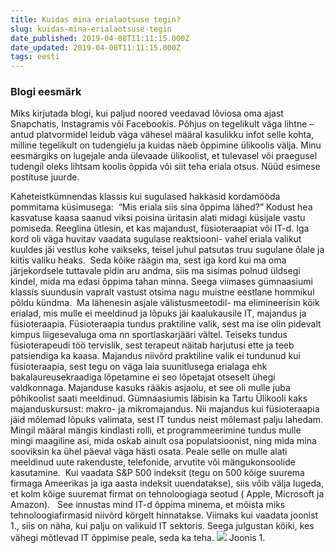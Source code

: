 ```yaml
---
title: Kuidas mina erialaotsuse tegin?
slug: kuidas-mina-erialaotsuse-tegin
date_published: 2019-04-08T11:11:15.000Z
date_updated: 2019-04-08T11:11:15.000Z
tags: eesti
---
```


### Blogi eesmärk

Miks kirjutada blogi, kui paljud noored veedavad lõviosa oma ajast Snapchatis, Instagramis või Facebookis. Põhjus on tegelikult väga lihtne – antud platvormidel leidub väga vähesel määral kasulikku infot selle kohta, milline tegelikult on tudengielu ja kuidas näeb õppimine ülikoolis välja. Minu eesmärgiks on lugejale anda ülevaade ülikoolist, et tulevasel või praegusel tudengil oleks lihtsam koolis õppida või siit teha eriala otsus. Nüüd esimese postituse juurde.

Kaheteistkümnendas klassis kui sugulased hakkasid kordamööda pommitama küsimusega:  “Mis eriala siis sina õppima lähed?” Kodust hea kasvatuse kaasa saanud viksi poisina üritasin alati midagi küsijale vastu pomiseda. Reeglina ütlesin, et kas majandust, füsioteraapiat või IT-d. Iga kord oli väga huvitav vaadata sugulase reaktsiooni- vahel eriala valikut kuuldes jäi vestlus kohe vaikseks, teisel juhul patsutas truu sugulane õlale ja kiitis valiku heaks.  Seda kõike räägin ma, sest iga kord kui ma oma järjekordsele tuttavale pidin aru andma, siis ma sisimas polnud üldsegi kindel, mida ma edasi õppima tahan minna. Seega viimases gümnaasiumi klassis suundusin vapralt vastust otsima nagu muistne eestlane hommikul põldu kündma.  Ma lähenesin asjale välistusmeetodil- ma elimineerisin kõik erialad, mis mulle ei meeldinud ja lõpuks jäi kaalukausile IT, majandus ja füsioteraapia. Füsioteraapia tundus praktiline valik, sest ma ise olin pidevalt kimpus liigesevaluga oma nn sportlaskarjääri vältel. Teiseks tundus füsioterapeudi töö tervislik, sest terapeut näitab harjutusi ette ja teeb patsiendiga ka kaasa. Majandus niivõrd praktiline valik ei tundunud kui füsioteraapia, sest tegu on väga laia suunitlusega erialaga ehk bakalaureusekraadiga lõpetamine ei seo lõpetajat otseselt ühegi valdkonnaga. Majanduse kasuks rääkis asjaolu, et see oli mulle juba põhikoolist saati meeldinud. Gümnaasiumis läbisin ka Tartu Ülikooli kaks majanduskursust: makro- ja mikromajandus. Nii majandus kui füsioteraapia jäid mõlemad lõpuks valimata, sest IT tundus neist mõlemast palju lahedam. Mingil määral mängis kindlasti rolli, et programmeerimine tundus mulle mingi maagiline asi, mida oskab ainult osa populatsioonist, ning mida mina sooviksin ka ühel päeval väga hästi osata. Peale selle on mulle alati meeldinud uute rakenduste, telefonide, arvutite või mängukonsoolide kasutamine.  Kui vaadata S&P 500 indeksit (tegu on 500 kõige suurema firmaga Ameerikas ja iga aasta indeksit uuendatakse), siis võib välja lugeda, et kolm kõige suuremat firmat on tehnoloogiaga seotud ( Apple, Microsoft ja Amazon).   See innustas mind IT-d õppima minema, et mõista miks tehnoloogiafirmasid niivõrd kõrgelt hinnatakse. Viimaks kui vaadata joonist 1., siis on näha, kui palju on valikuid IT sektoris. Seega julgustan kõiki, kes vähegi mõtlevad IT õppimise peale, seda ka teha.
![](http://localhost:8888/wp-content/uploads/2018/09/Erinevadto%CC%88o%CC%88d-300x224.jpeg)
Joonis 1.
